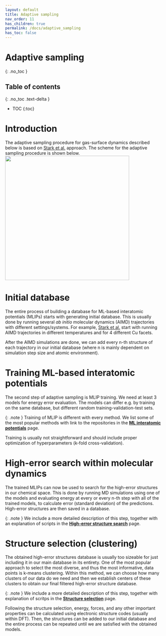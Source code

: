 ```yaml
---
layout: default
title: Adaptive sampling
nav_order: 11
has_children: true
permalink: /docs/adaptive_sampling
has_toc: false
---
```


# Adaptive sampling
{: .no_toc }

## Table of contents
{: .no_toc .text-delta }

- TOC
{:toc}

# Introduction
The adaptive sampling procedure for gas-surface dynamics described below is based on [Stark et al.](https://arxiv.org/abs/2305.10873) approach. The scheme for the adaptive sampling procedure is shown below.
<img src="https://github.com/wgst/ml-gas-surface/blob/main/docs/figures/adaptive_sampling_scheme.png?raw=true" width="400">

# Initial database
The entire process of building a database for ML-based interatomic potentials (MLIPs) starts with generating initial database. This is usually done by running several *ab initio* molecular dynamics (AIMD) trajectories with different settings/systems. For example, [Stark et al.](https://arxiv.org/abs/2305.10873) start with running AIMD trajectories in different temperatures and for 4 different Cu facets.

After the AIMD simulations are done, we can add every n-th structure of each trajectory in our initial database (where n is mainly dependent on simulation step size and atomic environment).

# Training ML-based interatomic potentials
The second step of adaptive sampling is MLIP training. We need at least 3 models for energy error evaluation. The models can differ e.g. by training on the same database, but different random training-validation-test sets.

{: .note }
Training of MLIP is different with every method. We list some of the most popular methods with link to the repositories in the [**ML interatomic potentials**](https://wgst.github.io/ml-gas-surface/mlips.html) page.

Training is usually not straightforward and should include proper optimization of hyperparameters (k-fold cross-validation).

# High-error search within molecular dynamics
The trained MLIPs can now be used to search for the high-error structures in our chemical space. This is done by running MD simulations using one of the models and evaluating energy at every or every n-th step with all of the trained models, to calculate error (standard deviation) of the predictions. High-error structures are then saved in a database.

{: .note }
We include a more detailed description of this step, together with an explanation of scripts in the [**High-error structure search**](https://wgst.github.io/ml-gas-surface/adaptive_sampling/high_error_structure_search.html) page.

# Structure selection (clustering)
The obtained high-error structures database is usually too sizeable for just including it in our main database in its entirety. One of the most popular approach to select the most diverse, and thus the most informative, data points is k-means clustering. Within this method, we can choose how many clusters of our data do we need and then we establish centers of these clusters to obtain our final filtered high-error structure database.

{: .note }
We include a more detailed description of this step, together with explanation of scritps in  the [**Structure selection**](https://wgst.github.io/ml-gas-surface/adaptive_sampling/clustering.html) page.


Following the structure selection, energy, forces, and any other important properties can be calculated using electronic structure codes (usually within DFT). Then, the structures can be added to our initial database and the entire process can be repeated until we are satisfied with the obtained models.